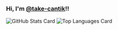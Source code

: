 ### Hi, I'm [@take-cantik](https://twitter.com/take_cantik)!!

![GitHub Stats Card](https://github-readme-stats.vercel.app/api?username=take-cantik&show_icons=true&count_private=true&theme=dark)
![Top Languages Card](https://github-readme-stats.vercel.app/api/top-langs?username=take-cantik&langs_count=3&theme=dark&hide=jupyter%20notebook,html)

<!--
**take-cantik/take-cantik** is a ✨ _special_ ✨ repository because its `README.md` (this file) appears on your GitHub profile.

Here are some ideas to get you started:

- 🔭 I’m currently working on ...
- 🌱 I’m currently learning ...
- 👯 I’m looking to collaborate on ...
- 🤔 I’m looking for help with ...
- 💬 Ask me about ...
- 📫 How to reach me: ...
- 😄 Pronouns: ...
- ⚡ Fun fact: ...
-->
